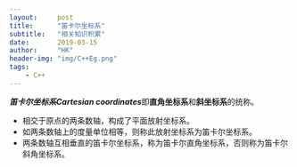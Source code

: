 ```yaml
---
layout:     post
title:      "笛卡尔坐标系"
subtitle:   "相关知识积累"
date:       2019-03-15
author:     "HK"
header-img: "img/C++Eg.png"
tags:
    - C++
---
```


***笛卡尔坐标系Cartesian coordinates***即**直角坐标系**和**斜坐标系**的统称。

- 相交于原点的两条数轴，构成了平面放射坐标系。
- 如两条数轴上的度量单位相等，则称此放射坐标系为笛卡尔坐标系。
- 两条数轴互相垂直的笛卡尔坐标系，称为笛卡尔直角坐标系，否则称为笛卡尔斜角坐标系。